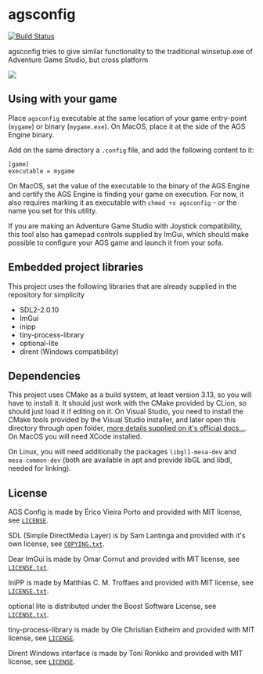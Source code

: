 # agsconfig

[![Build Status](https://dev.azure.com/ericoporto/agsconfig/_apis/build/status/ericoporto.agsconfig?branchName=master)](https://dev.azure.com/ericoporto/agsconfig/_build/latest?definitionId=13&branchName=master)

agsconfig tries to give similar functionality to the traditional winsetup.exe of Adventure Game Studio, but cross platform

![](https://user-images.githubusercontent.com/2244442/72697367-8be01e80-3b1e-11ea-84ce-9d6fc45d3fd2.png)

## Using with your game

Place `agsconfig` executable at the same location of your game entry-point (`mygame`) or binary (`mygame.exe`). 
On MacOS, place it at the side of the AGS Engine binary.

Add on the same directory a `.config` file, and add the following content to it:

```
[game]
executable = mygame
```

On MacOS, set the value of the executable to the binary of the AGS Engine and certify the AGS Engine is finding your 
game on execution. For now, it also requires marking it as executable with `chmod +x agsconfig` - or the name you set for this utility.

If you are making an Adventure Game Studio with Joystick compatibility, this tool also has gamepad controls supplied by ImGui, which should make possible to configure your AGS game and launch it from your sofa.

## Embedded project libraries

This project uses the following libraries that are already supplied in the repository for simplicity

- SDL2-2.0.10
- ImGui
- inipp
- tiny-process-library
- optional-lite
- dirent (Windows compatibility)

## Dependencies

This project uses CMake as a build system, at least version 3.13, so you will have to install it. It should just work with the CMake provided by CLion, so should just load it if editing on it. On Visual Studio, you need to install the CMake tools provided by the Visual Studio installer, and later open this directory through open folder, [more details supplied on it's official docs...](https://docs.microsoft.com/en-us/cpp/build/cmake-projects-in-visual-studio?view=vs-2019#ide-integration). On MacOS you will need XCode installed.

On Linux, you will need additionally the packages `libgl1-mesa-dev` and `mesa-common-dev` (both are available in apt and provide libGL and libdl, needed for linking).

## License

AGS Config is made by Érico Vieira Porto and provided with MIT license, see [`LICENSE`](https://github.com/ericoporto/agsconfig/blob/master/LICENSE).

SDL (Simple DirectMedia Layer) is by Sam Lantinga and provided with it's own license, see [`COPYING.txt`](https://github.com/ericoporto/agsconfig/blob/master/libs/SDL2-2.0.10/COPYING.txt).

Dear ImGui is made by Omar Cornut and provided with MIT license, see [`LICENSE.txt`](https://github.com/ericoporto/agsconfig/blob/master/libs/imgui/LICENSE.txt).

IniPP is made by Matthias C. M. Troffaes and provided with MIT license, see [`LICENSE.txt`](https://github.com/ericoporto/agsconfig/blob/master/libs/inipp/LICENSE.txt).

optional lite is distributed under the Boost Software License, see [`LICENSE.txt`](https://github.com/ericoporto/agsconfig/blob/master/libs/optional-lite/LICENSE.txt).

tiny-process-library is made by Ole Christian Eidheim and provided with MIT license, see [`LICENSE`](https://github.com/ericoporto/agsconfig/blob/master/libs/tiny-process-library/LICENSE).

Dirent Windows interface is made by Toni Ronkko and provided with MIT license, see [`LICENSE`](https://github.com/ericoporto/agsconfig/blob/master/libs/dirent/LICENSE).
